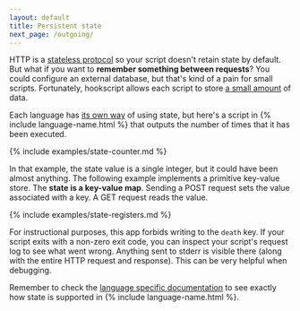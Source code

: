 ```yaml
---
layout: default
title: Persistent state
next_page: /outgoing/
---
```


HTTP is a [stateless protocol](http://stackoverflow.com/a/13200599/174463) so
your script doesn't retain state by default.  But what if you want to **remember
something between requests**?  You could configure an external database, but
that's kind of a pain for small scripts.  Fortunately, hookscript allows each
script to store [a small amount](https://www.hookscript.com/pricing) of data.

Each language has [its own way](/specific/) of using state, but here's a script
in {% include language-name.html %} that outputs the number of times that it
has been executed.

{% include examples/state-counter.md %}

In that example, the state value is a single integer, but it could have been
almost anything.  The following example implements a primitive key-value store.
The **state is a key-value map**.  Sending a POST request sets the value
associated with a key.  A GET request reads the value.

{% include examples/state-registers.md %}

For instructional purposes, this app forbids writing to the `death` key.  If your
script exits with a non-zero exit code, you can inspect your script's
request log to see what went wrong.  Anything sent to stderr is visible there
(along with the entire HTTP request and response). This can be very helpful when
debugging.

Remember to check the [language specific documentation](/specific/) to see
exactly how state is supported in {% include language-name.html %}.
